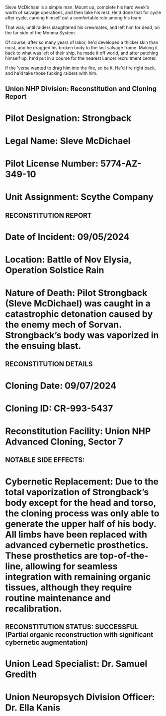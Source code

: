 Sleve McDichael is a simple man. Mount up, complete his hard week's worth of salvage operations, and then take his rest. He'd done that for cycle after cycle, carving himself out a comfortable role among his team. 

That was, until raiders slaughtered his crewmates, and left him for dead, on the far side of the Monma System. 

Of course, after so many years of labor, he'd developed a thicker skin than most, and he dragged his broken body to the last salvage frame. Making it back to what was left of their ship, he made it off world, and after patching himself up, he'd put in a course for the nearest Lancer recruitment center. 

If the 'verse wanted to drag him into the fire, so be it. He'd fire right back, and he'd take those fucking raiders with him.

## Union NHP Division: Reconstitution and Cloning Report

# Pilot Designation: Strongback
# Legal Name: Sleve McDichael
# Pilot License Number: 5774-AZ-349-10
# Unit Assignment: Scythe Company

## RECONSTITUTION REPORT

# Date of Incident: 09/05/2024
# Location: Battle of Nov Elysia, Operation Solstice Rain
# Nature of Death: Pilot Strongback (Sleve McDichael) was caught in a catastrophic detonation caused by the enemy mech of Sorvan. Strongback’s body was vaporized in the ensuing blast.

## RECONSTITUTION DETAILS

# Cloning Date: 09/07/2024
# Cloning ID: CR-993-5437
# Reconstitution Facility: Union NHP Advanced Cloning, Sector 7

## NOTABLE SIDE EFFECTS:

# Cybernetic Replacement: Due to the total vaporization of Strongback’s body except for the head and torso, the cloning process was only able to generate the upper half of his body. All limbs have been replaced with advanced cybernetic prosthetics. These prosthetics are top-of-the-line, allowing for seamless integration with remaining organic tissues, although they require routine maintenance and recalibration.

## RECONSTITUTION STATUS: SUCCESSFUL (Partial organic reconstruction with significant cybernetic augmentation)

# Union Lead Specialist: Dr. Samuel Gredith
# Union Neuropsych Division Officer: Dr. Ella Kanis
